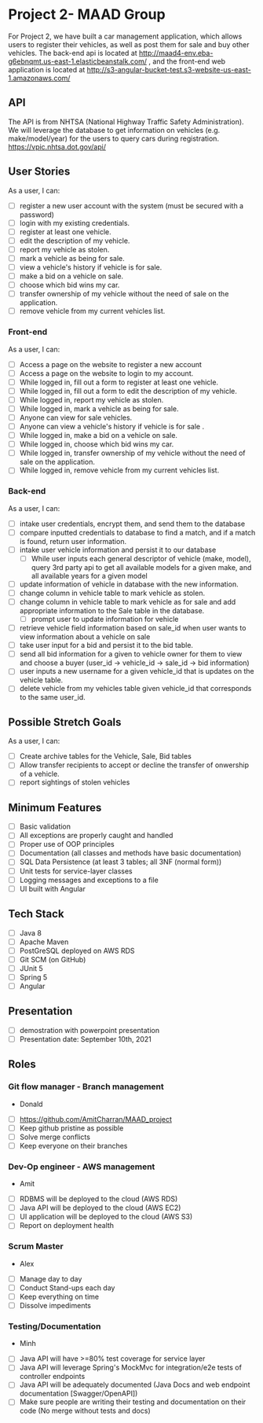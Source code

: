 # Project 2- MAAD Group
For Project 2, we have built a car management application, which allows users to register their vehicles, as well as post them for sale and buy other vehicles.
The back-end api is located at http://maad4-env.eba-g6ebnqmt.us-east-1.elasticbeanstalk.com/ , and the front-end web application is located at http://s3-angular-bucket-test.s3-website-us-east-1.amazonaws.com/
## API
The API is from NHTSA (National Highway Traffic Safety Administration). We will leverage the database to get information on vehicles (e.g. make/model/year) for the users to query cars during registration. https://vpic.nhtsa.dot.gov/api/
## User Stories
As a user, I can:
- [ ] register a new user account with the system (must be secured with a password)
- [ ] login with my existing credentials.
- [ ] register at least one vehicle.
- [ ] edit the description of my vehicle.
- [ ] report my vehicle as stolen.
- [ ] mark a vehicle as being for sale.
- [ ] view a vehicle's history if vehicle is for sale.
- [ ] make a bid on a vehicle on sale.
- [ ] choose which bid wins my car.
- [ ] transfer ownership of my vehicle without the need of sale on the application.
- [ ] remove vehicle from my current vehicles list.
### Front-end
As a user, I can:
- [ ] Access a page on the website to register a new account
- [ ] Access a page on the website to login to my account.
- [ ] While logged in, fill out a form to register at least one vehicle.
- [ ] While logged in, fill out a form to edit the description of my vehicle.
- [ ] While logged in, report my vehicle as stolen.
- [ ] While logged in, mark a vehicle as being for sale.
- [ ] Anyone can view for sale vehicles.
- [ ] Anyone can view a vehicle's history if vehicle is for sale .
- [ ] While logged in, make a bid on a vehicle on sale.
- [ ] While logged in, choose which bid wins my car.
- [ ] While logged in, transfer ownership of my vehicle without the need of sale on the application.
- [ ] While logged in, remove vehicle from my current vehicles list.
### Back-end
As a user, I can:
- [ ] intake user credentials, encrypt them, and send them to the database
- [ ] compare inputted credentials to database to find a match, and if a match is found, return user information.
- [ ] intake user vehicle information and persist it to our database
  - [ ] While user inputs each general descriptor of vehicle (make, model), query 3rd party api to get all available models for a given make, and all available years for a given model
- [ ] update information of vehicle in database with the new information.
- [ ] change column in vehicle table to mark vehicle as stolen.
- [ ] change column in vehicle table to mark vehicle as for sale and add appropriate information to the Sale table in the database.
  - [ ] prompt user to update information for vehicle
- [ ] retrieve vehicle field information based on sale_id when user wants to view information about a vehicle on sale
- [ ] take user input for a bid and persist it to the bid table.
- [ ] send all bid information for a given to vehicle owner for them to view and choose a buyer (user_id -> vehicle_id -> sale_id -> bid information)
- [ ] user inputs a new username for a given vehicle_id that is updates on the vehicle table.
- [ ] delete vehicle from my vehicles table given vehicle_id that corresponds to the same user_id.
## Possible Stretch Goals
As a user, I can:
- [ ] Create archive tables for the Vehicle, Sale, Bid tables
- [ ] Allow transfer recipients to accept or decline the transfer of onwership of a vehicle.
- [ ] report sightings of stolen vehicles
## Minimum Features
- [ ] Basic validation
- [ ] All exceptions are properly caught and handled
- [ ] Proper use of OOP principles
- [ ] Documentation (all classes and methods have basic documentation)
- [ ] SQL Data Persistence (at least 3 tables; all 3NF (normal form))
- [ ] Unit tests for service-layer classes
- [ ] Logging messages and exceptions to a file
- [ ] UI built with Angular
## Tech Stack
- [ ] Java 8
- [ ] Apache Maven
- [ ] PostGreSQL deployed on AWS RDS
- [ ] Git SCM (on GitHub)
- [ ] JUnit 5
- [ ] Spring 5
- [ ] Angular
## Presentation
- [ ] demostration with powerpoint presentation
- [ ] Presentation date: September 10th, 2021

## Roles
### Git flow manager - Branch management
- Donald
- [ ] https://github.com/AmitCharran/MAAD_project
- [ ] Keep github pristine as possible
- [ ] Solve merge conflicts
- [ ] Keep everyone on their branches
### Dev-Op engineer - AWS management
- Amit
- [ ] RDBMS will be deployed to the cloud (AWS RDS)
- [ ] Java API will be deployed to the cloud (AWS EC2)
- [ ] UI application will be deployed to the cloud (AWS S3)
- [ ] Report on deployment health
### Scrum Master
- Alex
- [ ] Manage day to day
- [ ] Conduct Stand-ups each day
- [ ] Keep everything on time
- [ ] Dissolve impediments
### Testing/Documentation
- Minh
- [ ] Java API will have >=80% test coverage for service layer
- [ ] Java API will leverage Spring's MockMvc for integration/e2e tests of controller endpoints
- [ ] Java API will be adequately documented (Java Docs and web endpoint documentation [Swagger/OpenAPI])
- [ ] Make sure people are writing their testing and documentation on their code (No merge without tests and docs)
